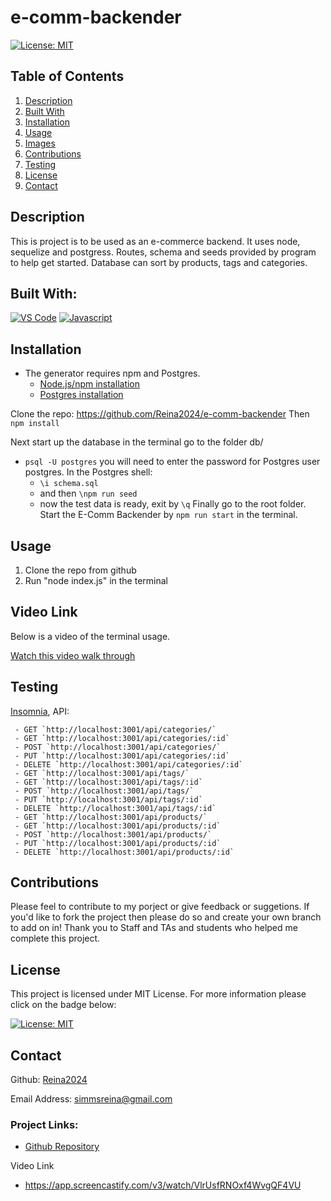 # e-comm-backender

[![License: MIT](https://img.shields.io/badge/License-MIT-yellow.svg)](https://opensource.org/licenses/MIT)


  ## Table of Contents
<ol>
<li>
<a href="#description"> Description </a>
</li>
<li> <a href="#built-with"> Built With </a>
</li>
<li><a href="#installation"> Installation </a>
</li>
<li>
<a href="#usage"> Usage </a>
</li>
<li>
<a href="#images"> Images </a>
</li>
<li><a href="#contributions"> Contributions </a>
</li>
<li>
<a href="#testing"> Testing </a>
</li>
<li>
<a href="#license"> License </a>
</li>
<li>
<a href="#contact"> Contact </a>
</li> 
</ol>

## Description 
 
  This is project is to be used as an e-commerce backend. It uses node, sequelize and postgress. Routes, schema and seeds provided by program to help get started. Database can sort by products, tags and categories.
 

## Built With: 

  [![VS Code](https://img.shields.io/badge/IDE-VSCode-0000ff?style=plastic&logo=VisualStudioCode&logoWidth=10)](https://code.visualstudio.com/docs)
  [![Javascript](https://img.shields.io/badge/Language-JavaScript-ff0000?style=plastic&logo=JavaScript&logoWidth=10)](https://javascript.info/)

## Installation 
 
- The generator requires npm and Postgres.  
  - [Node.js/npm installation](https://docs.npmjs.com/downloading-and-installing-node-js-and-npm)
  - [Postgres installation](https://www.postgresql.org/download/)

Clone the repo: https://github.com/Reina2024/e-comm-backender
Then  `npm install`
   
Next start up the database in the terminal go to the folder db/
   - `psql -U postgres` you will need to enter the password for Postgres user postgres. In the Postgres shell:
     - `\i schema.sql` 
     - and then `\npm run seed`
     - now the test data is ready, exit by `\q`
Finally go to the root folder. Start the E-Comm Backender by `npm run start` in the terminal. 

## Usage
1. Clone the repo from github  
2. Run "node index.js" in the terminal

## Video Link
Below is a video of the terminal usage. 

  [Watch this video walk through](
 https://app.screencastify.com/v3/watch/VlrUsfRNOxf4WvgQF4VU)

## Testing 

[Insomnia](https://insomnia.rest/download), API:

     - GET `http://localhost:3001/api/categories/` 
     - GET `http://localhost:3001/api/categories/:id` 
     - POST `http://localhost:3001/api/categories/` 
     - PUT `http://localhost:3001/api/categories/:id` 
     - DELETE `http://localhost:3001/api/categories/:id` 
     - GET `http://localhost:3001/api/tags/` 
     - GET `http://localhost:3001/api/tags/:id` 
     - POST `http://localhost:3001/api/tags/` 
     - PUT `http://localhost:3001/api/tags/:id` 
     - DELETE `http://localhost:3001/api/tags/:id` 
     - GET `http://localhost:3001/api/products/` 
     - GET `http://localhost:3001/api/products/:id` 
     - POST `http://localhost:3001/api/products/` 
     - PUT `http://localhost:3001/api/products/:id` 
     - DELETE `http://localhost:3001/api/products/:id`

## Contributions 

   Please feel to contribute to my porject or give feedback or suggetions. If you'd like to fork the project then please do so and create your own branch to add on in!
Thank you to Staff and TAs and students who helped me complete this project.

## License 
 
  This project is licensed under MIT License. For more information please click on the badge below: 
  
 
 [![License: MIT](https://img.shields.io/badge/License-MIT-yellow.svg)](https://opensource.org/licenses/MIT)

## Contact 
 

  Github: 
   [Reina2024](https://github.com/Reina2024)


  Email Address: 
  [simmsreina@gmail.com](mailto:simmsreina@gmail.com)


  ### Project Links: 

 - [Github Repository](https://github.com/Reina2024/e-comm-backender)

Video Link
- https://app.screencastify.com/v3/watch/VlrUsfRNOxf4WvgQF4VU
